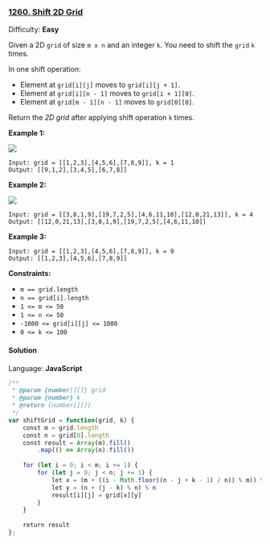 ### [1260\. Shift 2D Grid](https://leetcode.com/problems/shift-2d-grid/)

Difficulty: **Easy**


Given a 2D `grid` of size `m x n` and an integer `k`. You need to shift the `grid` `k` times.

In one shift operation:

*   Element at `grid[i][j]` moves to `grid[i][j + 1]`.
*   Element at `grid[i][n - 1]` moves to `grid[i + 1][0]`.
*   Element at `grid[m - 1][n - 1]` moves to `grid[0][0]`.

Return the _2D grid_ after applying shift operation `k` times.

**Example 1:**

![](https://assets.leetcode.com/uploads/2019/11/05/e1.png)

```
Input: grid = [[1,2,3],[4,5,6],[7,8,9]], k = 1
Output: [[9,1,2],[3,4,5],[6,7,8]]
```

**Example 2:**

![](https://assets.leetcode.com/uploads/2019/11/05/e2.png)

```
Input: grid = [[3,8,1,9],[19,7,2,5],[4,6,11,10],[12,0,21,13]], k = 4
Output: [[12,0,21,13],[3,8,1,9],[19,7,2,5],[4,6,11,10]]
```

**Example 3:**

```
Input: grid = [[1,2,3],[4,5,6],[7,8,9]], k = 9
Output: [[1,2,3],[4,5,6],[7,8,9]]
```

**Constraints:**

*   `m == grid.length`
*   `n == grid[i].length`
*   `1 <= m <= 50`
*   `1 <= n <= 50`
*   `-1000 <= grid[i][j] <= 1000`
*   `0 <= k <= 100`


#### Solution

Language: **JavaScript**

```javascript
/**
 * @param {number[][]} grid
 * @param {number} k
 * @return {number[][]}
 */
var shiftGrid = function(grid, k) {
    const m = grid.length
    const n = grid[0].length
    const result = Array(m).fill()
        .map(() => Array(n).fill())
    
    for (let i = 0; i < m; i += 1) {
        for (let j = 0; j < n; j += 1) {
            let x = (m + ((i - Math.floor((n - j + k - 1) / n)) % m)) % m
            let y = (n + (j - k) % n) % n
            result[i][j] = grid[x][y]
        }
    }
    
    return result
};
```